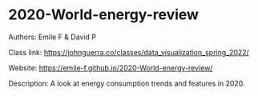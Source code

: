 # 2020-World-energy-review
Authors: Emile F & David P

Class link: https://johnguerra.co/classes/data_visualization_spring_2022/

Website: https://emile-f.github.io/2020-World-energy-review/

Description: A look at energy consumption trends and features in 2020. 
